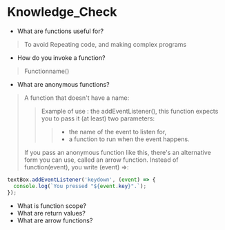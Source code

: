 # Knowledge_Check


- What are functions useful for?
> To avoid Repeating code, and making complex programs
- How do you invoke a function?
> Functionname()
- What are anonymous functions?
>A function that doesn't have a name:
> 
> > Example of use : the addEventListener(), this function expects you to pass it (at least) two parameters:
> >>- the name of the event to listen for, 
> >>- a function to run when the event happens.
>
>If you pass an anonymous function like this, there's an alternative form you can use, called an arrow function. Instead of function(event), you write (event) =>:
``` js
textBox.addEventListener('keydown', (event) => {
  console.log(`You pressed "${event.key}".`);
});
```
- What is function scope?
- What are return values?
- What are arrow functions?